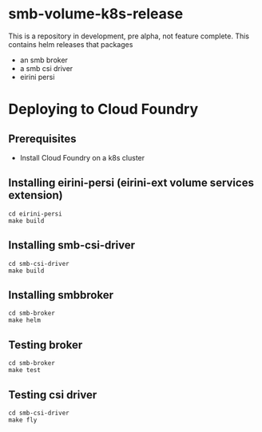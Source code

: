 # smb-volume-k8s-release
This is a repository in development, pre alpha, not feature complete.
This contains helm releases that packages 

- an smb broker
- a smb csi driver
- eirini persi

# Deploying to Cloud Foundry
## Prerequisites
- Install Cloud Foundry on a k8s cluster

## Installing eirini-persi (eirini-ext volume services extension)
```
cd eirini-persi
make build
```

## Installing smb-csi-driver
```
cd smb-csi-driver
make build
```

## Installing smbbroker
```
cd smb-broker
make helm
```

## Testing broker
```
cd smb-broker
make test
```

## Testing csi driver
```
cd smb-csi-driver
make fly
```
